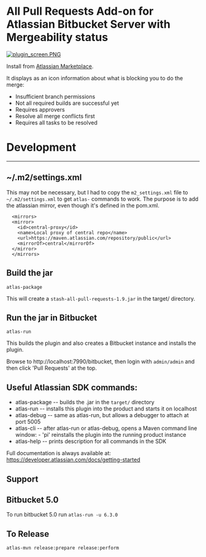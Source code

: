 All Pull Requests Add-on for Atlassian Bitbucket Server with Mergeability status
=====================================================================


[![plugin_screen.PNG](https://bitbucket.org/repo/Lx9E7y/images/573324582-plugin_screen.PNG)](https://marketplace.atlassian.com/vendors/1212031)

Install from [Atlassian Marketplace](https://marketplace.atlassian.com/plugins/com.infusion.stash.stash-all-pull-requests).

It displays as an icon information about what is blocking you to do the merge:

 * Insufficient branch permissions
 * Not all required builds are successful yet
 * Requires approvers
 * Resolve all merge conflicts first
 * Requires all tasks to be resolved


# Development #
-----------

## ~/.m2/settings.xml

This may not be necessary, but I had to copy the `m2_settings.xml` file to `~/.m2/settings.xml` to get `atlas-` commands to work.  The purpose is to add the atlassian mirror, even though it's defined in the pom.xml. 

   
      <mirrors>
      <mirror>
        <id>central-proxy</id>
        <name>Local proxy of central repo</name>
        <url>https://maven.atlassian.com/repository/public</url>
        <mirrorOf>central</mirrorOf>
      </mirror>
      </mirrors>

## Build the jar

    atlas-package

This will create a `stash-all-pull-requests-1.9.jar` in the target/ directory.  

## Run the jar in Bitbucket

    atlas-run

This builds the plugin and also creates a Bitbucket instance and installs the plugin. 

Browse to http://localhost:7990/bitbucket,  then login with `admin/admin` and then click 'Pull Requests' at the top.  



## Useful Atlassian SDK commands:

* atlas-package -- builds the .jar in the `target/` directory
* atlas-run   -- installs this plugin into the product and starts it on localhost
* atlas-debug -- same as atlas-run, but allows a debugger to attach at port 5005
* atlas-cli   -- after atlas-run or atlas-debug, opens a Maven command line window:
                 - 'pi' reinstalls the plugin into the running product instance
* atlas-help  -- prints description for all commands in the SDK

Full documentation is always available at:
https://developer.atlassian.com/docs/getting-started

## Support



## Bitbucket 5.0 
To run bitbucket 5.0 run `atlas-run -u 6.3.0`

## To Release 
`atlas-mvn release:prepare release:perform`